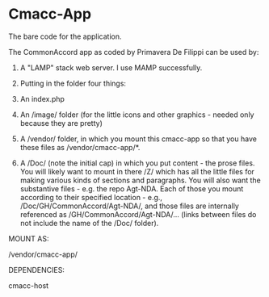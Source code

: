 # Cmacc-App
The bare code for the application.  

The CommonAccord app as coded by Primavera De Filippi can be used by:

1.  A "LAMP" stack web server.  I use MAMP successfully.

2.  Putting in the folder four things:

  1. An index.php 

  2. An /image/ folder (for the little icons and other graphics - needed only because they are pretty)
  
  3. A /vendor/ folder, in which you mount this cmacc-app so that you have these files as /vendor/cmacc-app/*.  
  
  4. A /Doc/ (note the initial cap) in which you put content - the prose files.  You will likely want to mount in there /Z/ which has all the little files for making various kinds of sections and paragraphs. You will also want the substantive files - e.g. the repo Agt-NDA.  Each of those you mount according to their specified location - e.g., /Doc/GH/CommonAccord/Agt-NDA/, and those files are internally referenced as /GH/CommonAccord/Agt-NDA/... (links between files do not include the name of the /Doc/ folder).  


MOUNT AS:

/vendor/cmacc-app/

DEPENDENCIES:

cmacc-host

